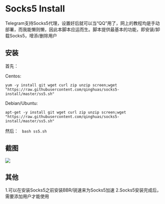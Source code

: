 # Socks5 Install
Telegram支持Socks5代理，设置好后就可以当“QQ”用了，网上的教程均是手动部署，而我能懒则懒，因此本脚本应运而生。脚本提供最基本的功能，即安装/卸载Socks5，增添/删除用户

安装
---
首先：   

Centos:
```
yum -y install git wget curl zip unzip screen;wget "https://raw.githubusercontent.com/qinghuas/socks5-install/master/ss5.sh"
```

Debian/Ubuntu:
```
apt-get -y install git wget curl zip unzip screen;wget "https://raw.githubusercontent.com/qinghuas/socks5-install/master/ss5.sh"
```

然后：   
`bash ss5.sh`

截图
---
![](https://raw.githubusercontent.com/qinghuas/socks5-install/master/socks5-install.png)

其他
---
1.可以在安装Socks5之前安装BBR/锐速来为Socks5加速
2.Socks5安装完成后，需要添加用户才能使用
